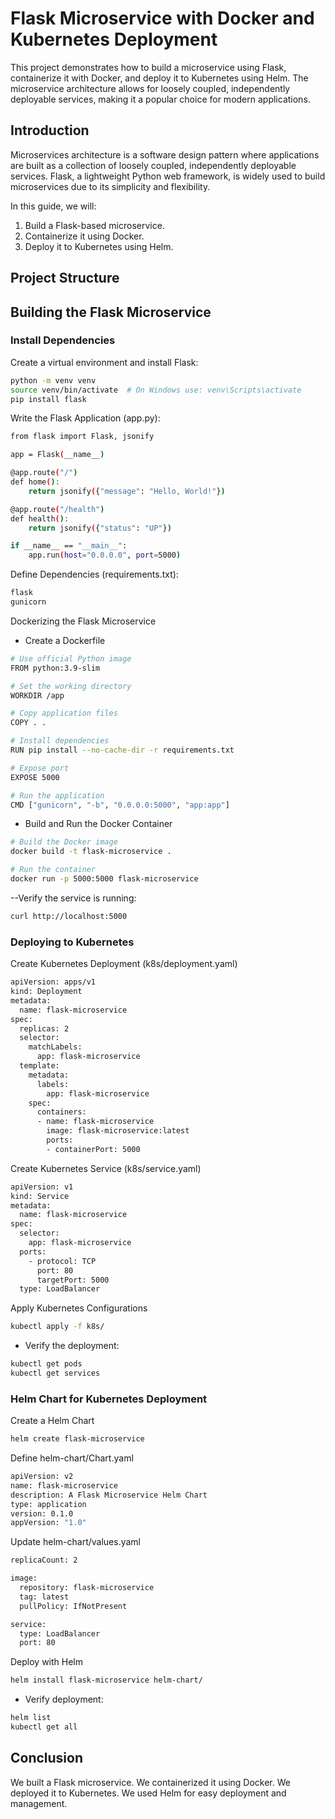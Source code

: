 # Flask Microservice with Docker and Kubernetes Deployment

This project demonstrates how to build a microservice using Flask, containerize it with Docker, and deploy it to Kubernetes using Helm. The microservice architecture allows for loosely coupled, independently deployable services, making it a popular choice for modern applications.

## Introduction

Microservices architecture is a software design pattern where applications are built as a collection of loosely coupled, independently deployable services. Flask, a lightweight Python web framework, is widely used to build microservices due to its simplicity and flexibility.

In this guide, we will:

1. Build a Flask-based microservice.
2. Containerize it using Docker.
3. Deploy it to Kubernetes using Helm.

## Project Structure


## Building the Flask Microservice

### Install Dependencies

Create a virtual environment and install Flask:

```bash
python -m venv venv
source venv/bin/activate  # On Windows use: venv\Scripts\activate
pip install flask
```
Write the Flask Application (app.py):

```bash
from flask import Flask, jsonify

app = Flask(__name__)

@app.route("/")
def home():
    return jsonify({"message": "Hello, World!"})

@app.route("/health")
def health():
    return jsonify({"status": "UP"})

if __name__ == "__main__":
    app.run(host="0.0.0.0", port=5000)
```
Define Dependencies (requirements.txt):

```bash
flask
gunicorn
```
Dockerizing the Flask Microservice
- Create a Dockerfile
```bash
# Use official Python image
FROM python:3.9-slim

# Set the working directory
WORKDIR /app

# Copy application files
COPY . .

# Install dependencies
RUN pip install --no-cache-dir -r requirements.txt

# Expose port
EXPOSE 5000

# Run the application
CMD ["gunicorn", "-b", "0.0.0.0:5000", "app:app"]
```
- Build and Run the Docker Container
```bash
# Build the Docker image
docker build -t flask-microservice .

# Run the container
docker run -p 5000:5000 flask-microservice
```
--Verify the service is running:
```bash
curl http://localhost:5000
```
### Deploying to Kubernetes

Create Kubernetes Deployment (k8s/deployment.yaml)

```bash
apiVersion: apps/v1
kind: Deployment
metadata:
  name: flask-microservice
spec:
  replicas: 2
  selector:
    matchLabels:
      app: flask-microservice
  template:
    metadata:
      labels:
        app: flask-microservice
    spec:
      containers:
      - name: flask-microservice
        image: flask-microservice:latest
        ports:
        - containerPort: 5000
```
Create Kubernetes Service (k8s/service.yaml)

```bash
apiVersion: v1
kind: Service
metadata:
  name: flask-microservice
spec:
  selector:
    app: flask-microservice
  ports:
    - protocol: TCP
      port: 80
      targetPort: 5000
  type: LoadBalancer
```
Apply Kubernetes Configurations

```bash
kubectl apply -f k8s/
```
- Verify the deployment:
```bash
kubectl get pods
kubectl get services
```
### Helm Chart for Kubernetes Deployment

Create a Helm Chart
```bash
helm create flask-microservice
```
Define helm-chart/Chart.yaml
```bash
apiVersion: v2
name: flask-microservice
description: A Flask Microservice Helm Chart
type: application
version: 0.1.0
appVersion: "1.0"
```
Update helm-chart/values.yaml
```bash
replicaCount: 2

image:
  repository: flask-microservice
  tag: latest
  pullPolicy: IfNotPresent

service:
  type: LoadBalancer
  port: 80
```
Deploy with Helm
```bash
helm install flask-microservice helm-chart/
```
- Verify deployment:
```bash
helm list
kubectl get all
```
## Conclusion
We built a Flask microservice.
We containerized it using Docker.
We deployed it to Kubernetes.
We used Helm for easy deployment and management.
